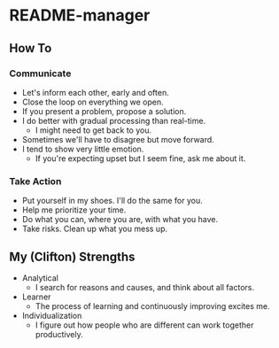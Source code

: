 # README-manager

## How To

### Communicate

* Let's inform each other, early and often.
* Close the loop on everything we open.
* If you present a problem, propose a solution.
* I do better with gradual processing than real-time.
  * I might need to get back to you.
* Sometimes we'll have to disagree but move forward.
* I tend to show very little emotion.
  * If you're expecting upset but I seem fine, ask me about it.

### Take Action

* Put yourself in my shoes. I'll do the same for you.
* Help me prioritize your time.
* Do what you can, where you are, with what you have.
* Take risks. Clean up what you mess up.

## My (Clifton) Strengths

* Analytical
  * I search for reasons and causes, and think about all factors.
* Learner
  * The process of learning and continuously improving excites me.
* Individualization
  * I figure out how people who are different can work together productively.
